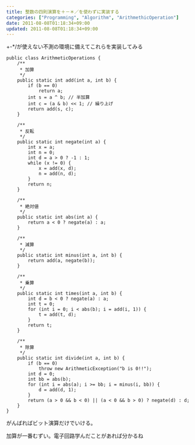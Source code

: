 ```yaml
---
title: 整数の四則演算を＋－＊／を使わずに実装する
categories: ["Programming", "Algorithm", "ArithmethicOperation"]
date: 2011-08-08T01:18:34+09:00
updated: 2011-08-08T01:18:34+09:00
---
```


+-*/が使えない不測の環境に備えてこれらを実装してみる


    public class ArithmeticOperations {
        /**
         * 加算
         */
        public static int add(int a, int b) {
            if (b == 0)
                return a;
            int s = a ^ b; // 半加算
            int c = (a & b) << 1; // 繰り上げ
            return add(s, c);
        }
    
        /**
         * 反転
         */
        public static int negate(int a) {
            int x = a;
            int n = 0;
            int d = a > 0 ? -1 : 1;
            while (x != 0) {
                x = add(x, d);
                n = add(n, d);
            }
            return n;
        }
    
        /**
         * 絶対値
         */
        public static int abs(int a) {
            return a < 0 ? negate(a) : a;
        }
    
        /**
         * 減算
         */
        public static int minus(int a, int b) {
            return add(a, negate(b));
        }
    
        /**
         * 乗算
         */
        public static int times(int a, int b) {
            int d = b < 0 ? negate(a) : a;
            int t = 0;
            for (int i = 0; i < abs(b); i = add(i, 1)) {
                t = add(t, d);
            }
            return t;
        }
    
        /**
         * 除算
         */
        public static int divide(int a, int b) {
            if (b == 0)
                throw new ArithmeticException("b is 0!!");
            int d = 0;
            int bb = abs(b);
            for (int i = abs(a); i >= bb; i = minus(i, bb)) {
                d = add(d, 1);
            }
            return (a > 0 && b < 0) || (a < 0 && b > 0) ? negate(d) : d;
        }
    }


がんばればビット演算だけでいける。

加算が一番むずい。電子回路学んだことがあれば分かるね
